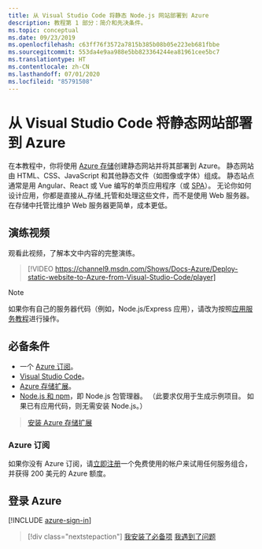 ```yaml
---
title: 从 Visual Studio Code 将静态 Node.js 网站部署到 Azure
description: 教程第 1 部分：简介和先决条件。
ms.topic: conceptual
ms.date: 09/23/2019
ms.openlocfilehash: c63ff76f3572a7815b385b08b05e223eb681fbbe
ms.sourcegitcommit: 553da4e9aa988e5bb823364244ea81961cee5bc7
ms.translationtype: HT
ms.contentlocale: zh-CN
ms.lasthandoff: 07/01/2020
ms.locfileid: "85791508"
---
```

# <a name="deploy-a-static-website-to-azure-from-visual-studio-code"></a>从 Visual Studio Code 将静态网站部署到 Azure

在本教程中，你将使用 [Azure 存储](https://docs.microsoft.com/azure/storage)创建静态网站并将其部署到 Azure。 静态网站由 HTML、CSS、JavaScript 和其他静态文件（如图像或字体）组成。 静态站点通常是用 Angular、React 或 Vue 编写的单页应用程序（或 [SPA](https://en.wikipedia.org/wiki/Single-page_application)）。 无论你如何设计应用，你都是直接从_存储_托管和处理这些文件，而不是使用 Web 服务器。 在存储中托管比维护 Web 服务器更简单，成本更低。

## <a name="walkthrough-video"></a>演练视频

观看此视频，了解本文中内容的完整演练。

> [!VIDEO https://channel9.msdn.com/Shows/Docs-Azure/Deploy-static-website-to-Azure-from-Visual-Studio-Code/player]

> [!NOTE]
> 如果你有自己的服务器代码（例如，Node.js/Express 应用），请改为按照[应用服务教程](tutorial-vscode-azure-app-service-node-01.md)进行操作。

## <a name="prerequisites"></a>必备条件

- 一个 [Azure 订阅](#azure-subscription)。
- [Visual Studio Code](https://code.visualstudio.com/)。
- [Azure 存储扩展](https://marketplace.visualstudio.com/items?itemName=ms-azuretools.vscode-azurestorage)。
- [Node.js 和 npm](https://nodejs.org/en/download)，即 Node.js 包管理器。 （此要求仅用于生成示例项目。 如果已有应用代码，则无需安装 Node.js。）

> <a class="tutorial-install-extension-btn" href="https://marketplace.visualstudio.com/items?itemName=ms-azuretools.vscode-azurestorage">安装 Azure 存储扩展</a>

### <a name="azure-subscription"></a>Azure 订阅

如果你没有 Azure 订阅，请[立即注册](https://azure.microsoft.com/free/?utm_source=campaign&utm_campaign=vscode-tutorial-static-website&mktingSource=vscode-tutorial-static-website)一个免费使用的帐户来试用任何服务组合，并获得 200 美元的 Azure 额度。

## <a name="sign-in-to-azure"></a>登录 Azure

[!INCLUDE [azure-sign-in](includes/azure-sign-in.md)]

> [!div class="nextstepaction"]
> [我安装了必备项](tutorial-vscode-static-website-node-02.md) [我遇到了问题](https://www.research.net/r/PWZWZ52?tutorial=node-deployment-staticwebsite&step=getting-started)
